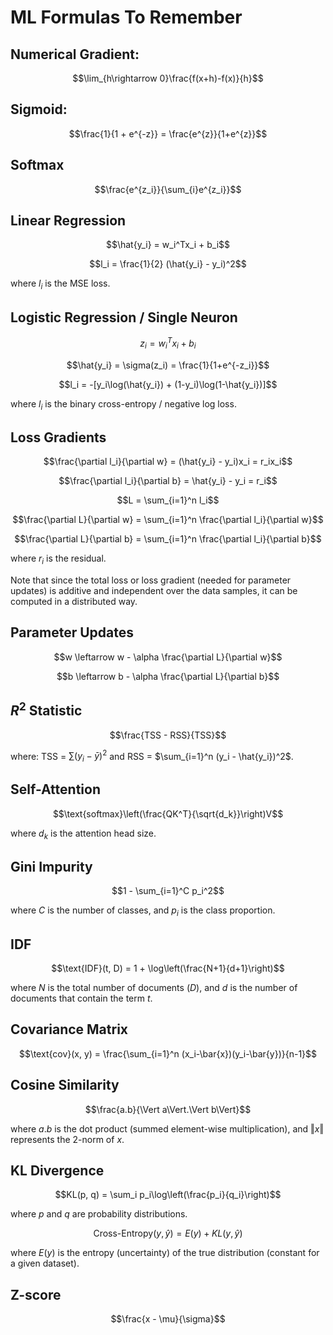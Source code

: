 # ML Formulas To Remember

## Numerical Gradient:
$$\lim_{h\rightarrow 0}\frac{f(x+h)-f(x)}{h}$$

## Sigmoid: 
$$\frac{1}{1 + e^{-z}} = \frac{e^{z}}{1+e^{z}}$$

## Softmax
$$\frac{e^{z_i}}{\sum_{i}e^{z_i}}$$

## Linear Regression
$$\hat{y_i} = w_i^Tx_i + b_i$$

$$l_i = \frac{1}{2} (\hat{y_i} - y_i)^2$$

where $l_i$ is the MSE loss. 

## Logistic Regression / Single Neuron
$$z_i = w_i^Tx_i + b_i$$

$$\hat{y_i} = \sigma(z_i) = \frac{1}{1+e^{-z_i}}$$

$$l_i = -[y_i\log(\hat{y_i}) + (1-y_i)\log(1-\hat{y_i})]$$

where $l_i$ is the binary cross-entropy / negative log loss. 

## Loss Gradients
$$\frac{\partial l_i}{\partial w} = (\hat{y_i} - y_i)x_i = r_ix_i$$

$$\frac{\partial l_i}{\partial b} = \hat{y_i} - y_i = r_i$$

$$L = \sum_{i=1}^n l_i$$

$$\frac{\partial L}{\partial w} = \sum_{i=1}^n \frac{\partial l_i}{\partial w}$$

$$\frac{\partial L}{\partial b} = \sum_{i=1}^n \frac{\partial l_i}{\partial b}$$

where $r_i$ is the residual. 

Note that since the total loss or loss gradient (needed for parameter updates) is additive and independent over the data samples, it can be computed in a distributed way. 

## Parameter Updates
$$w \leftarrow w - \alpha \frac{\partial L}{\partial w}$$

$$b \leftarrow b - \alpha \frac{\partial L}{\partial b}$$

## $R^2$ Statistic
$$\frac{TSS - RSS}{TSS}$$

where: TSS = $\sum (y_i - \bar{y})^2$ and RSS = $\sum_{i=1}^n (y_i - \hat{y_i})^2$. 

## Self-Attention
$$\text{softmax}\left(\frac{QK^T}{\sqrt{d_k}}\right)V$$

where $d_k$ is the attention head size. 

## Gini Impurity
$$1 - \sum_{i=1}^C p_i^2$$

where $C$ is the number of classes, and $p_i$ is the class proportion. 

## IDF
$$\text{IDF}(t, D) = 1 + \log\left(\frac{N+1}{d+1}\right)$$

where $N$ is the total number of documents ($D$), and $d$ is the number of documents that contain the term $t$. 

## Covariance Matrix
$$\text{cov}(x, y) = \frac{\sum_{i=1}^n (x_i-\bar{x})(y_i-\bar{y})}{n-1}$$

## Cosine Similarity
$$\frac{a.b}{\Vert a\Vert.\Vert b\Vert}$$

where $a.b$ is the dot product (summed element-wise multiplication), and $\Vert x\Vert$ represents the 2-norm of $x$. 

## KL Divergence
$$KL(p, q) = \sum_i p_i\log\left(\frac{p_i}{q_i}\right)$$

where $p$ and $q$ are probability distributions. 

$$\text{Cross-Entropy}(y,\hat{y}) = E(y) + KL(y,\hat{y})$$

where $E(y)$ is the entropy (uncertainty) of the true distribution (constant for a given dataset). 

## Z-score
$$\frac{x - \mu}{\sigma}$$